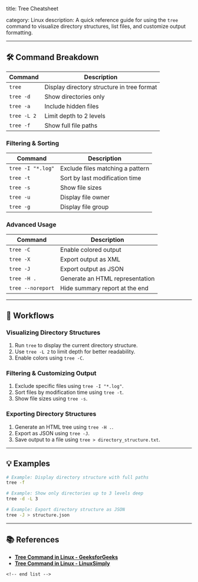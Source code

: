 title: Tree Cheatsheet

category: Linux
description: A quick reference guide for using the `tree` command to visualize directory structures, list files, and customize output formatting.

---

## 🛠️ Command Breakdown

| Command       | Description                                |
| ------------- | ------------------------------------------ |
| `tree`      | Display directory structure in tree format |
| `tree -d`   | Show directories only                      |
| `tree -a`   | Include hidden files                       |
| `tree -L 2` | Limit depth to 2 levels                    |
| `tree -f`   | Show full file paths                       |

### **Filtering & Sorting**

| Command             | Description                      |
| ------------------- | -------------------------------- |
| `tree -I "*.log"` | Exclude files matching a pattern |
| `tree -t`         | Sort by last modification time   |
| `tree -s`         | Show file sizes                  |
| `tree -u`         | Display file owner               |
| `tree -g`         | Display file group               |

### **Advanced Usage**

| Command             | Description                     |
| ------------------- | ------------------------------- |
| `tree -C`         | Enable colored output           |
| `tree -X`         | Export output as XML            |
| `tree -J`         | Export output as JSON           |
| `tree -H .`       | Generate an HTML representation |
| `tree --noreport` | Hide summary report at the end  |

---

## 🔄 Workflows

### **Visualizing Directory Structures**

1. Run `tree` to display the current directory structure.
2. Use `tree -L 2` to limit depth for better readability.
3. Enable colors using `tree -C`.

### **Filtering & Customizing Output**

1. Exclude specific files using `tree -I "*.log"`.
2. Sort files by modification time using `tree -t`.
3. Show file sizes using `tree -s`.

### **Exporting Directory Structures**

1. Generate an HTML tree using `tree -H .`.
2. Export as JSON using `tree -J`.
3. Save output to a file using `tree > directory_structure.txt`.

---

## 💡 Examples

```bash
# Example: Display directory structure with full paths
tree -f
```

```bash
# Example: Show only directories up to 3 levels deep
tree -d -L 3
```

```bash
# Example: Export directory structure as JSON
tree -J > structure.json
```

---

## 📚 References

- **[Tree Command in Linux - GeeksforGeeks](https://www.geeksforgeeks.org/tree-command-unixlinux/)**
- **[Tree Command in Linux - LinuxSimply](https://linuxsimply.com/tree-command-in-linux/)**

```
<!-- end list -->
```
